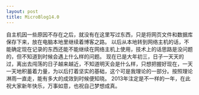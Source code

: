 ```yaml
---
layout: post
title: MicroBlog14.0
---
```


自主机因一些原因不存在之后，就没有在这里写过东西，只是将网页文件和数据库保存下来，放在电脑本地里继续着博客之路。
以后从本地转到网络主机的话，不能确定现在记录的东西还能不能继续在网络主机上使用，技术上的话思路是没问题的，但不知道到时候会遇上什么样的问题。
现在已是大年初三，日子一天天的过，离出去闯荡的日子越来越近，不知道明天会是什么样，只想把握好现在，一天一天地积蓄着力量，为以后打着坚实的基础，这个可是我理论的一部分。按照理论淋雨一直走，能有多大的成效到时候便知晓。
2013年注定是不一样的一年，在此祝大家新年快乐，万事如意，也祝自己梦想成真。